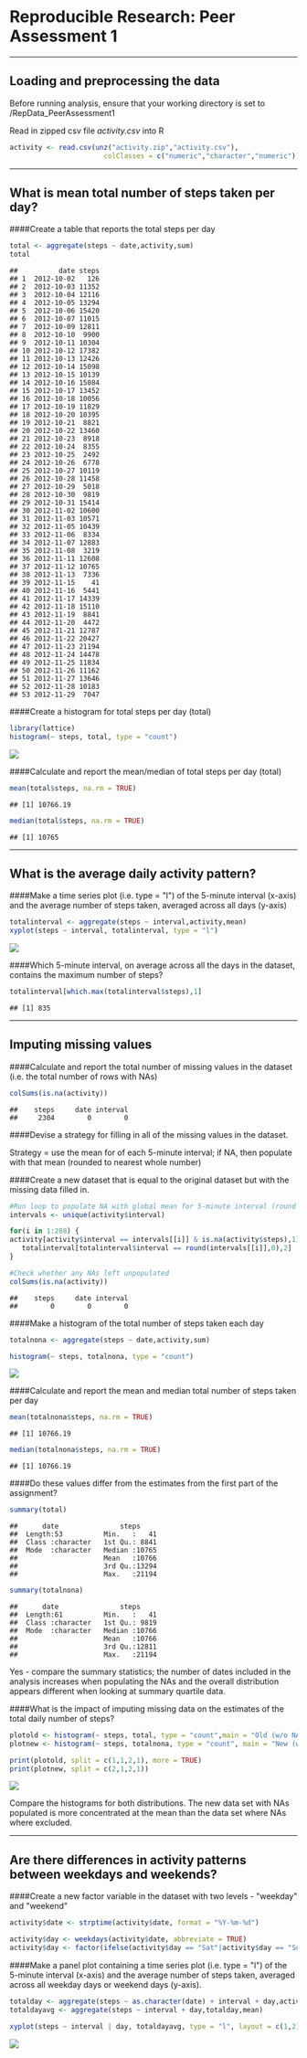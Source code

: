 # Reproducible Research: Peer Assessment 1
___

## Loading and preprocessing the data

Before running analysis, ensure that your working directory is set to /RepData_PeerAssessment1 

Read in zipped csv file *activity.csv* into R


```r
activity <- read.csv(unz("activity.zip","activity.csv"),
                       colClasses = c("numeric","character","numeric")) 
```

___

## What is mean total number of steps taken per day?

####Create a table that reports the total steps per day


```r
total <- aggregate(steps ~ date,activity,sum)
total
```

```
##          date steps
## 1  2012-10-02   126
## 2  2012-10-03 11352
## 3  2012-10-04 12116
## 4  2012-10-05 13294
## 5  2012-10-06 15420
## 6  2012-10-07 11015
## 7  2012-10-09 12811
## 8  2012-10-10  9900
## 9  2012-10-11 10304
## 10 2012-10-12 17382
## 11 2012-10-13 12426
## 12 2012-10-14 15098
## 13 2012-10-15 10139
## 14 2012-10-16 15084
## 15 2012-10-17 13452
## 16 2012-10-18 10056
## 17 2012-10-19 11829
## 18 2012-10-20 10395
## 19 2012-10-21  8821
## 20 2012-10-22 13460
## 21 2012-10-23  8918
## 22 2012-10-24  8355
## 23 2012-10-25  2492
## 24 2012-10-26  6778
## 25 2012-10-27 10119
## 26 2012-10-28 11458
## 27 2012-10-29  5018
## 28 2012-10-30  9819
## 29 2012-10-31 15414
## 30 2012-11-02 10600
## 31 2012-11-03 10571
## 32 2012-11-05 10439
## 33 2012-11-06  8334
## 34 2012-11-07 12883
## 35 2012-11-08  3219
## 36 2012-11-11 12608
## 37 2012-11-12 10765
## 38 2012-11-13  7336
## 39 2012-11-15    41
## 40 2012-11-16  5441
## 41 2012-11-17 14339
## 42 2012-11-18 15110
## 43 2012-11-19  8841
## 44 2012-11-20  4472
## 45 2012-11-21 12787
## 46 2012-11-22 20427
## 47 2012-11-23 21194
## 48 2012-11-24 14478
## 49 2012-11-25 11834
## 50 2012-11-26 11162
## 51 2012-11-27 13646
## 52 2012-11-28 10183
## 53 2012-11-29  7047
```

####Create a histogram for total steps per day (total)

```r
library(lattice)
histogram(~ steps, total, type = "count") 
```

![](PA1_template_files/figure-html/unnamed-chunk-3-1.png)<!-- -->

####Calculate and report the mean/median of total steps per day (total)

```r
mean(total$steps, na.rm = TRUE)
```

```
## [1] 10766.19
```

```r
median(total$steps, na.rm = TRUE)
```

```
## [1] 10765
```

___

## What is the average daily activity pattern?

####Make a time series plot (i.e. type = "l") of the 5-minute interval (x-axis) and the average number of steps taken, averaged across all days (y-axis)


```r
totalinterval <- aggregate(steps ~ interval,activity,mean)
xyplot(steps ~ interval, totalinterval, type = "l")
```

![](PA1_template_files/figure-html/unnamed-chunk-5-1.png)<!-- -->

####Which 5-minute interval, on average across all the days in the dataset, contains the maximum number of steps?


```r
totalinterval[which.max(totalinterval$steps),1]
```

```
## [1] 835
```

___

## Imputing missing values

####Calculate and report the total number of missing values in the dataset (i.e. the total number of rows with NAs)


```r
colSums(is.na(activity))
```

```
##    steps     date interval 
##     2304        0        0
```

####Devise a strategy for filling in all of the missing values in the dataset. 

Strategy = use the mean for of each 5-minute interval; if NA, then populate with that mean (rounded to nearest whole number)

####Create a new dataset that is equal to the original dataset but with the missing data filled in.


```r
#Run loop to populate NA with global mean for 5-minute interval (round to nearest whole number)
intervals <- unique(activity$interval)

for(i in 1:288) {
activity[activity$interval == intervals[[i]] & is.na(activity$steps),1] <- 
   totalinterval[totalinterval$interval == round(intervals[[i]],0),2]
}

#Check whether any NAs left unpopulated
colSums(is.na(activity))
```

```
##    steps     date interval 
##        0        0        0
```

####Make a histogram of the total number of steps taken each day  


```r
totalnona <- aggregate(steps ~ date,activity,sum)

histogram(~ steps, totalnona, type = "count")
```

![](PA1_template_files/figure-html/unnamed-chunk-9-1.png)<!-- -->

####Calculate and report the mean and median total number of steps taken per day

```r
mean(totalnona$steps, na.rm = TRUE)
```

```
## [1] 10766.19
```

```r
median(totalnona$steps, na.rm = TRUE)
```

```
## [1] 10766.19
```

####Do these values differ from the estimates from the first part of the assignment?


```r
summary(total)
```

```
##      date               steps      
##  Length:53          Min.   :   41  
##  Class :character   1st Qu.: 8841  
##  Mode  :character   Median :10765  
##                     Mean   :10766  
##                     3rd Qu.:13294  
##                     Max.   :21194
```

```r
summary(totalnona)
```

```
##      date               steps      
##  Length:61          Min.   :   41  
##  Class :character   1st Qu.: 9819  
##  Mode  :character   Median :10766  
##                     Mean   :10766  
##                     3rd Qu.:12811  
##                     Max.   :21194
```

Yes - compare the summary statistics; the number of dates included in the analysis increases when populating the NAs and the overall distribution appears different when looking at summary quartile data.

####What is the impact of imputing missing data on the estimates of the total daily number of steps?


```r
plotold <- histogram(~ steps, total, type = "count",main = "Old (w/o NAs)")
plotnew <- histogram(~ steps, totalnona, type = "count", main = "New (w/ NAs)")

print(plotold, split = c(1,1,2,1), more = TRUE)
print(plotnew, split = c(2,1,2,1))
```

![](PA1_template_files/figure-html/unnamed-chunk-12-1.png)<!-- -->

Compare the histograms for both distributions. The new data set with NAs populated is more concentrated at the mean than the data set where NAs where excluded.

___

## Are there differences in activity patterns between weekdays and weekends?

####Create a new factor variable in the dataset with two levels - "weekday" and "weekend" 


```r
activity$date <- strptime(activity$date, format = "%Y-%m-%d")

activity$day <- weekdays(activity$date, abbreviate = TRUE)
activity$day <- factor(ifelse(activity$day == "Sat"|activity$day == "Sun","weekend","weekday"))
```

####Make a panel plot containing a time series plot (i.e. type = "l") of the 5-minute interval
(x-axis) and the average number of steps taken, averaged across all weekday days or weekend days
(y-axis).


```r
totalday <- aggregate(steps ~ as.character(date) + interval + day,activity,mean)
totaldayavg <- aggregate(steps ~ interval + day,totalday,mean)

xyplot(steps ~ interval | day, totaldayavg, type = "l", layout = c(1,2))
```

![](PA1_template_files/figure-html/unnamed-chunk-14-1.png)<!-- -->
